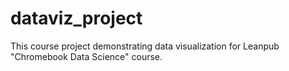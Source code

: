 # dataviz_project
This course project demonstrating data visualization for Leanpub "Chromebook Data Science" course.
